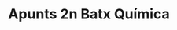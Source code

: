 ---
title: "Apunts 2n Batx Química"  # Add a page title.
summary: "Apunts de Química de 2n Batx."  # Add a page description.
type: "widget_page"  # Page type is a Widget Page
url: "recursos-fisica-quimica/apunts/2batx/quimica"
---
